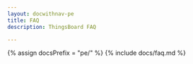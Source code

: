 ```yaml
---
layout: docwithnav-pe
title: FAQ
description: ThingsBoard FAQ

---
```


{% assign docsPrefix = "pe/" %}
{% include docs/faq.md %}